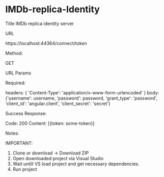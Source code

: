 # IMDb-replica-Identity

Title
IMDb replica identity server

URL

https://localhost:44364/connect/token

Method:

GET

URL Params

Required:

headers: { 'Content-Type': 'application/x-www-form-urlencoded' }
body: {'username': username, 'password': password, 'grant_type': 'password', 'client_id': 'angular.client', 'client_secret': 'secret'}

Success Response:

Code: 200 
Content: [{token: some-token}]

Notes:

IMPORTANT:
1. Clone or download -> Download ZIP
2. Open downloaded project via Visual Studio 
3. Wait untill VS load project and get necessary dependencies.
4. Run project
